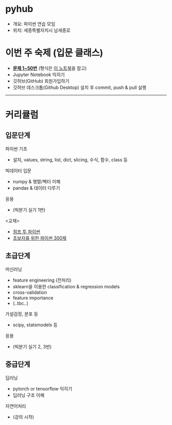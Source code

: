 # pyhub
- 개요: 파이썬 연습 모임
- 위치: 세종특별자치시 남세종로

# 이번 주 숙제 (입문 클래스)
- [**문제 1~50번**](https://wikidocs.net/book/922) (형식은 [이 노트북](https://github.com/jo-cho/pyhub/blob/main/homework_example.ipynb)을 참고)
- Jupyter Notebook 익히기
- 깃허브(GitHub) 회원가입하기
- 깃허브 데스크톱(Github Desktop) 설치 후 commit, push & pull 실행



------------------
# 커리큘럼

## 입문단계

파이썬 기초
- 설치, values, string, list, dict, slicing, 수식, 함수, class 등

빅데이터 입문
- numpy & 행렬/벡터 이해
- pandas & 데이터 다루기

응용
- (빅분기 실기 1번)

<교재>
- [점프 투 파이썬](https://wikidocs.net/book/1)
- [초보자를 위한 파이썬 300제](https://wikidocs.net/book/922)

## 초급단계

머신러닝
- feature engineering (전처리)
- sklearn을 이용한 classification & regression models
- cross-validation
- feature importance
- (..tbc..)

가설검정, 분포 등
- scipy, statsmodels 등

응용
- (빅분기 실기 2, 3번)

## 중급단계

딥러닝
- pytorch or tensorflow 익히기
- 딥러닝 구조 이해

자연어처리
- (강의 시작)

